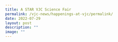 ```yaml
---
title: A STAR VJC Science Fair
permalink: /vjc-news/happenings-at-vjc/permalink/
date: 2022-07-29
layout: post
description: ""
image: ""
---
```

